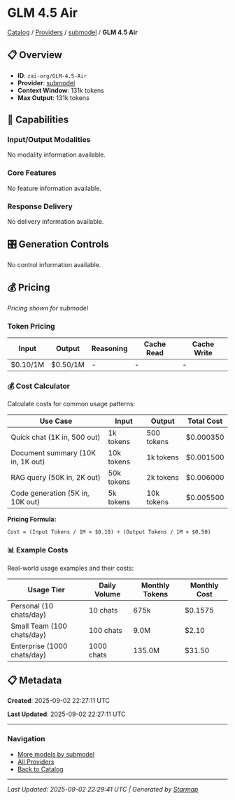 # GLM 4.5 Air
  
[Catalog](../../../../..) / [Providers](../../../..) / [submodel](../../..) / **GLM 4.5 Air**


## 📋 Overview
  
- **ID**: `zai-org/GLM-4.5-Air`
- **Provider**: [submodel](../)
- **Context Window**: 131k tokens
- **Max Output**: 131k tokens
  
## 🎯 Capabilities
  
### Input/Output Modalities
  
No modality information available.
  
### Core Features
  
No feature information available.
  
### Response Delivery
  
No delivery information available.
  
## 🎛️ Generation Controls
  
No control information available.
  
## 💰 Pricing
  
*Pricing shown for submodel*
  
  
### Token Pricing
  
| Input | Output | Reasoning | Cache Read | Cache Write |
|---------|---------|---------|---------|---------|
| $0.10/1M | $0.50/1M | - | - | - |

  
### 💰 Cost Calculator
  
Calculate costs for common usage patterns:
  
  
| Use Case | Input | Output | Total Cost |
|---------|---------|---------|---------|
| Quick chat (1K in, 500 out) | 1k tokens | 500 tokens | $0.000350 |
| Document summary (10K in, 1K out) | 10k tokens | 1k tokens | $0.001500 |
| RAG query (50K in, 2K out) | 50k tokens | 2k tokens | $0.006000 |
| Code generation (5K in, 10K out) | 5k tokens | 10k tokens | $0.005500 |

  
**Pricing Formula:**
  
```
Cost = (Input Tokens / 1M × $0.10) + (Output Tokens / 1M × $0.50)
```
  
### 📊 Example Costs
  
Real-world usage examples and their costs:
  
  
| Usage Tier | Daily Volume | Monthly Tokens | Monthly Cost |
|---------|---------|---------|---------|
| Personal (10 chats/day) | 10 chats | 675k | $0.1575 |
| Small Team (100 chats/day) | 100 chats | 9.0M | $2.10 |
| Enterprise (1000 chats/day) | 1000 chats | 135.0M | $31.50 |

  
## 📋 Metadata
  
**Created**: 2025-09-02 22:27:11 UTC
  
**Last Updated**: 2025-09-02 22:27:11 UTC
  
  
---
  
  
### Navigation

- [More models by submodel](../)
- [All Providers](../../../../../providers)
- [Back to Catalog](../../../../..)


---
_Last Updated: 2025-09-02 22:29:41 UTC | Generated by [Starmap](https://github.com/agentstation/starmap)_
